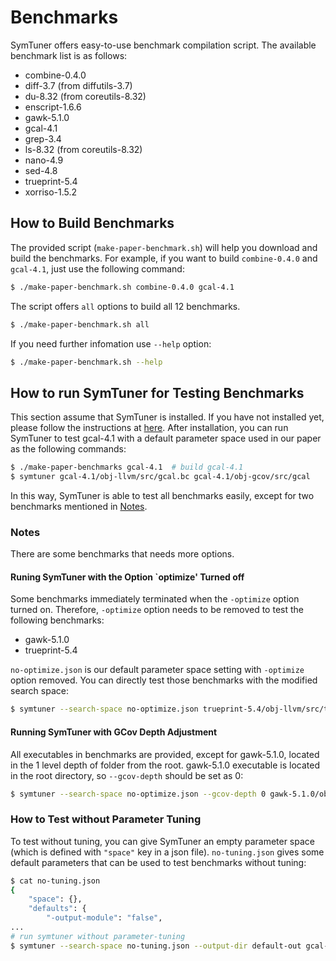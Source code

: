 # Benchmarks
SymTuner offers easy-to-use benchmark compilation script.
The available benchmark list is as follows:
* combine-0.4.0
* diff-3.7 (from diffutils-3.7)
* du-8.32 (from coreutils-8.32)
* enscript-1.6.6
* gawk-5.1.0
* gcal-4.1
* grep-3.4
* ls-8.32 (from coreutils-8.32)
* nano-4.9
* sed-4.8
* trueprint-5.4
* xorriso-1.5.2

## How to Build Benchmarks
The provided script (`make-paper-benchmark.sh`) will help you download and build the benchmarks.
For example, if you want to build `combine-0.4.0` and `gcal-4.1`, just use the following command:
```bash
$ ./make-paper-benchmark.sh combine-0.4.0 gcal-4.1
```
The script offers `all` options to build all 12 benchmarks.
```bash
$ ./make-paper-benchmark.sh all
```

If you need further infomation use `--help` option:
```bash
$ ./make-paper-benchmark.sh --help
```

## How to run SymTuner for Testing Benchmarks
This section assume that SymTuner is installed.
If you have not installed yet, please follow the instructions at [here](https://github.com/skkusal/symtuner).
After installation, you can run SymTuner to test gcal-4.1 with a default parameter space used in our paper as the following commands:
```bash
$ ./make-paper-benchmarks gcal-4.1  # build gcal-4.1
$ symtuner gcal-4.1/obj-llvm/src/gcal.bc gcal-4.1/obj-gcov/src/gcal
```
In this way, SymTuner is able to test all benchmarks easily, except for two benchmarks mentioned in [Notes](#Notes).

### Notes
There are some benchmarks that needs more options.

#### Runing SymTuner with the Option `optimize' Turned off
Some benchmarks immediately terminated when the `-optimize` option turned on.
Therefore, `-optimize` option needs to be removed to test the following benchmarks:
* gawk-5.1.0
* trueprint-5.4

`no-optimize.json` is our default parameter space setting with `-optimize` option removed.
You can directly test those benchmarks with the modified search space:
```bash
$ symtuner --search-space no-optimize.json trueprint-5.4/obj-llvm/src/trueprint.bc trueprint-5.4/obj-gcov/src/trueprint
```

#### Running SymTuner with GCov Depth Adjustment
All executables in benchmarks are provided, except for gawk-5.1.0, located in the 1 level depth of folder from the root.
gawk-5.1.0 executable is located in the root directory, so `--gcov-depth` should be set as 0:
```bash
$ symtuner --search-space no-optimize.json --gcov-depth 0 gawk-5.1.0/obj-llvm/gawk.bc gawk-5.1.0/obj-gcov/gawk
```

### How to Test without Parameter Tuning
To test without tuning, you can give SymTuner an empty parameter space (which is defined with `"space"` key in a json file).
`no-tuning.json` gives some default parameters that can be used to test benchmarks without tuning:
```bash
$ cat no-tuning.json
{
    "space": {},
    "defaults": {
        "-output-module": "false",
...
# run symtuner without parameter-tuning
$ symtuner --search-space no-tuning.json --output-dir default-out gcal-4.1/obj-llvm/src/gcal.bc gcal-4.1/obj-gcov/src/gcal
```
